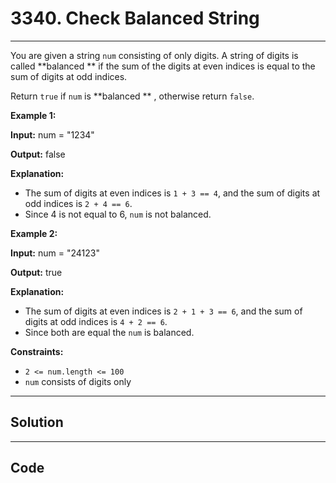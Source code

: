 # 3340. Check Balanced String

---

You are given a string `num` consisting of only digits. A string of digits is called **balanced ** if the sum of the digits at even indices is equal to the sum of digits at odd indices.

Return `true` if `num` is **balanced ** , otherwise return `false`.

 

**Example 1:**

**Input:** num = "1234"

**Output:** false

**Explanation:**

  * The sum of digits at even indices is `1 + 3 == 4`, and the sum of digits at odd indices is `2 + 4 == 6`.
  * Since 4 is not equal to 6, `num` is not balanced.



**Example 2:**

**Input:** num = "24123"

**Output:** true

**Explanation:**

  * The sum of digits at even indices is `2 + 1 + 3 == 6`, and the sum of digits at odd indices is `4 + 2 == 6`.
  * Since both are equal the `num` is balanced.



 

**Constraints:**

  * `2 <= num.length <= 100`
  * `num` consists of digits only

---

## Solution



---

## Code
```python


```